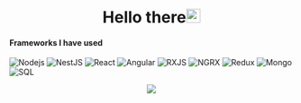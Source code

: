 # <h1 align="center">Hello there<img src="https://raw.githubusercontent.com/KarthikNayak024/KarthikNayak024/master/assets/wave.gif" alt="waving hand" width="25px"></h1>

#### Frameworks I have used

![Nodejs](https://img.shields.io/badge/-node.js-000000?style=flat&logo=node.js)
![NestJS](https://img.shields.io/badge/-Nest-000000?style=flat&logo=Nest.js)
![React](https://img.shields.io/badge/-React-000000?style=flat&logo=React)
![Angular](https://img.shields.io/badge/-Angular-000000?style=flat&logo=Angular)
![RXJS](https://img.shields.io/badge/-RXJS-000000?style=flat&logo=RXJS)
![NGRX](https://img.shields.io/badge/-NGRX-000000?style=flat&logo=NGRX)
![Redux](https://img.shields.io/badge/-Redux-000000?style=flat&logo=redux)
![Mongo](https://img.shields.io/badge/-mongo-000000?style=flat&logo=mongodb)
![SQL](https://img.shields.io/badge/-SQL-000000?style=flat&logo=MySQL)
<p align="center">
  <img src="https://github-readme-stats.vercel.app/api?username=artix1500&show_icons=true&theme=dracula&include_all_commits=true&count_private=true">
</p>



